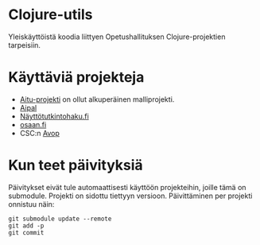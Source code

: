 Clojure-utils
=============

Yleiskäyttöistä koodia liittyen Opetushallituksen Clojure-projektien tarpeisiin. 

# Käyttäviä projekteja

* [Aitu-projekti](https://github.com/Opetushallitus/aitu) on ollut alkuperäinen malliprojekti.
* [Aipal](https://github.com/Opetushallitus/aipal)
* [Näyttötutkintohaku.fi](https://github.com/Opetushallitus/aituhaku)
* [osaan.fi](https://github.com/Opetushallitus/osaan.fi)
* CSC:n [Avop](https://github.com/CSC-IT-Center-for-Science/avop)

# Kun teet päivityksiä

Päivitykset eivät tule automaattisesti käyttöön projekteihin, joille tämä on submodule. Projekti on sidottu tiettyyn versioon.
Päivittäminen per projekti onnistuu näin:

```
git submodule update --remote
git add -p
git commit
```
